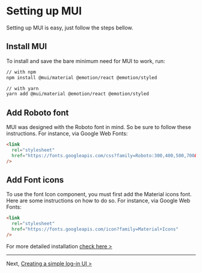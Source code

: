 # Setting up MUI

<p class="description">Setting up MUI is easy, just follow the steps bellow.</p>

## Install MUI

To install and save the bare minimum need for MUI to work, run:

```sh
// with npm
npm install @mui/material @emotion/react @emotion/styled

// with yarn
yarn add @mui/material @emotion/react @emotion/styled
```

## Add Roboto font

MUI was designed with the Roboto font in mind. So be sure to follow these instructions. For instance, via Google Web Fonts:

```html
<link
  rel="stylesheet"
  href="https://fonts.googleapis.com/css?family=Roboto:300,400,500,700&display=swap"
/>
```

## Add Font icons

To use the font Icon component, you must first add the Material icons font. Here are some instructions on how to do so. For instance, via Google Web Fonts:

```html
<link
  rel="stylesheet"
  href="https://fonts.googleapis.com/icon?family=Material+Icons"
/>
```

For more detailed installation [check here >](/getting-started/installation/)

---

Next, [Creating a simple log-in UI >](/learn/basics/creating-a-simple-log-in-ui/)
